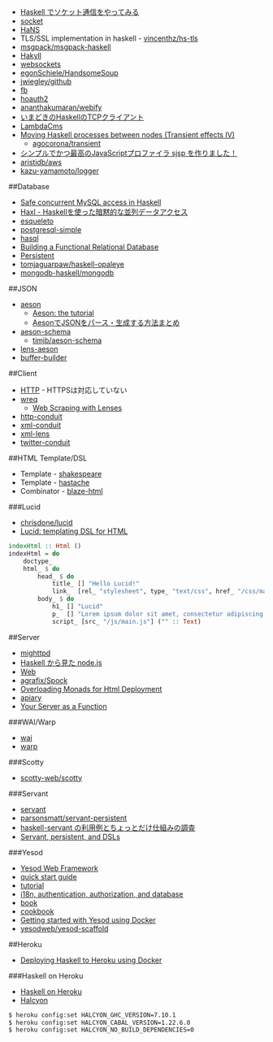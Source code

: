 * [Haskell でソケット通信をやってみる](http://yasutech.blogspot.jp/2012/01/haskell.html)
* [socket](https://hackage.haskell.org/package/socket)
* [HaNS](https://hackage.haskell.org/package/hans)
* TLS/SSL implementation in haskell - [vincenthz/hs-tls](https://github.com/vincenthz/hs-tls)
* [msgpack/msgpack-haskell](https://github.com/msgpack/msgpack-haskell)
* [Hakyll](http://jaspervdj.be/hakyll/)
* [websockets](http://jaspervdj.be/websockets/)
* [egonSchiele/HandsomeSoup](https://github.com/egonSchiele/HandsomeSoup)
* [jwiegley/github](https://github.com/jwiegley/github)
* [fb](https://hackage.haskell.org/package/fb)
* [hoauth2](http://hackage.haskell.org/package/hoauth2)
* [ananthakumaran/webify](https://github.com/ananthakumaran/webify)
* [いまどきのHaskellのTCPクライアント](http://qiita.com/tanakh/items/504747fd1e960d07edbf)
* [LambdaCms](http://lambdacms.org/)
* [Moving Haskell processes between nodes (Transient effects IV)](https://www.fpcomplete.com/user/agocorona/moving-haskell-processes-between-nodes-transient-effects-iv)
  * [agocorona/transient](https://github.com/agocorona/transient)
* [シンプルでかつ最高のJavaScriptプロファイラ sjsp を作りました！](http://itchyny.hatenablog.com/entry/2015/07/01/120000)
* [aristidb/aws](https://github.com/aristidb/aws)
* [kazu-yamamoto/logger](https://github.com/kazu-yamamoto/logger)

##Database
* [Safe concurrent MySQL access in Haskell](https://ro-che.info/articles/2015-04-17-safe-concurrent-mysql-haskell)
* [Haxl - Haskellを使った暗黙的な並列データアクセス](http://www.infoq.com/jp/news/2014/06/haxl)
* [esqueleto](http://hackage.haskell.org/package/esqueleto)
* [postgresql-simple](https://hackage.haskell.org/package/postgresql-simple)
* [hasql](http://hackage.haskell.org/package/hasql)
* [Building a Functional Relational Database](http://referaat.cs.utwente.nl/conference/15/paper/7281/building-a-functional-relational-database.pdf)
* [Persistent](http://www.yesodweb.com/book/persistent)
* [tomjaguarpaw/haskell-opaleye](https://github.com/tomjaguarpaw/haskell-opaleye)
* [mongodb-haskell/mongodb](https://github.com/mongodb-haskell/mongodb)

##JSON
* [aeson](http://hackage.haskell.org/package/aeson)
  * [Aeson: the tutorial](http://artyom.me/aeson)
  * [AesonでJSONをパース・生成する方法まとめ](http://qiita.com/alpha22jp/items/4cc65f128962e11811fb)
* [aeson-schema](https://hackage.haskell.org/package/aeson-schema)
  * [timjb/aeson-schema](https://github.com/timjb/aeson-schema)
* [lens-aeson](https://hackage.haskell.org/package/lens-aeson)
* [buffer-builder](https://hackage.haskell.org/package/buffer-builder)

##Client
* [HTTP](https://hackage.haskell.org/package/HTTP) - HTTPSは対応していない
* [wreq](http://www.serpentine.com/wreq/)
  * [Web Scraping with Lenses](http://two-wrongs.com/web-scraping-with-lenses)
* [http-conduit](http://hackage.haskell.org/package/http-conduit)
* [xml-conduit](https://hackage.haskell.org/package/xml-conduit)
* [xml-lens](https://hackage.haskell.org/package/xml-lens)
* [twitter-conduit](http://hackage.haskell.org/package/twitter-conduit)

##HTML Template/DSL
* Template - [shakespeare](https://hackage.haskell.org/package/shakespeare)
* Template - [hastache](https://hackage.haskell.org/package/hastache)
* Combinator - [blaze-html](http://hackage.haskell.org/package/blaze-html)

###Lucid
* [chrisdone/lucid](https://github.com/chrisdone/lucid)
* [Lucid: templating DSL for HTML](http://chrisdone.com/posts/lucid)

```haskell
indexHtml :: Html ()
indexHtml = do
    doctype_
    html_ $ do
        head_ $ do
            title_ [] "Hello Lucid!"
            link_  [rel_ "stylesheet", type_ "text/css", href_ "/css/main.css"]
        body_ $ do
            h1_ [] "Lucid"
            p_  [] "Lorem ipsum dolor sit amet, consectetur adipiscing elit,"
            script_ [src_ "/js/main.js"] ("" :: Text)
```

##Server
* [mighttpd](https://hackage.haskell.org/package/mighttpd)
* [Haskell から見た node.js](http://d.hatena.ne.jp/kazu-yamamoto/20110825/1314254885)
* [Web](http://www.scs.stanford.edu/14sp-cs240h/slides/web-slides.lhtml)
* [agrafix/Spock](https://github.com/agrafix/Spock)
* [Overloading Monads for Html Deployment](https://www.fpcomplete.com/user/AthanClark/overloaded-monadic-deployment)
* [apiary](https://hackage.haskell.org/package/apiary)
* [Your Server as a Function](http://monkey.org/~marius/funsrv.pdf)

###WAI/Warp
* [wai](https://hackage.haskell.org/package/wai)
* [warp](https://hackage.haskell.org/package/warp)

###Scotty
* [scotty-web/scotty](https://github.com/scotty-web/scotty)

###Servant
* [servant](http://haskell-servant.github.io/)
* [parsonsmatt/servant-persistent](https://github.com/parsonsmatt/servant-persistent)
* [haskell-servant の利用例とちょっとだけ仕組みの調査](http://krdlab.hatenablog.com/entry/2014/12/31/170158)
* [Servant, persistent, and DSLs](https://hbtvl.wordpress.com/2015/06/28/servant-persistent-and-dsls/)

###Yesod
* [Yesod Web Framework](http://www.yesodweb.com/)
* [quick start guide](http://www.yesodweb.com/page/quickstart)
* [tutorial](http://yannesposito.com/Scratch/en/blog/Yesod-tutorial-for-newbies/)
* [i18n, authentication, authorization, and database](http://www.yesodweb.com/blog/2012/01/blog-example)
* [book](http://www.yesodweb.com/book)
* [cookbook](https://github.com/yesodweb/yesod/wiki/Cookbook)
* [Getting started with Yesod using Docker](https://ilikewhenit.works/blog/1)
* [yesodweb/yesod-scaffold](https://github.com/yesodweb/yesod-scaffold)

##Heroku
* [Deploying Haskell to Heroku using Docker](http://www.reddit.com/r/haskell/comments/35he88/deploying_haskell_to_heroku_using_docker/)

###Haskell on Heroku
* [Haskell on Heroku](https://haskellonheroku.com/)
* [Halcyon](https://halcyon.sh/)

```bash
$ heroku config:set HALCYON_GHC_VERSION=7.10.1
$ heroku config:set HALCYON_CABAL_VERSION=1.22.6.0
$ heroku config:set HALCYON_NO_BUILD_DEPENDENCIES=0
```
